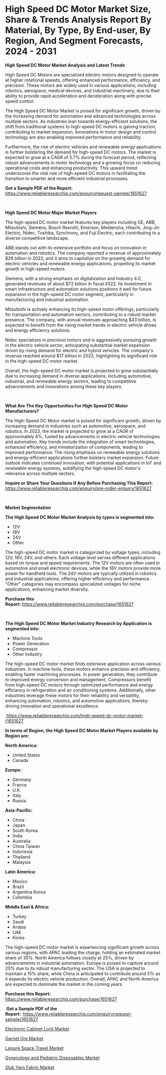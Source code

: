 <p><h1>High Speed DC Motor Market Size, Share & Trends Analysis Report By Material, By Type, By End-user, By Region, And Segment Forecasts, 2024 - 2031</h1></p><p><strong>High Speed DC Motor Market Analysis and Latest Trends</strong></p>
<p><p>High Speed DC Motors are specialized electric motors designed to operate at higher rotational speeds, offering enhanced performance, efficiency, and precision. These motors are widely used in various applications, including robotics, aerospace, medical devices, and industrial machinery, due to their ability to provide rapid acceleration and deceleration along with precise speed control.</p><p>The High Speed DC Motor Market is poised for significant growth, driven by the increasing demand for automation and advanced technologies across multiple sectors. As industries lean towards energy-efficient solutions, the shift from traditional systems to high-speed DC motors is gaining traction, contributing to market expansion. Innovations in motor design and control technology are also enabling improved performance and reliability.</p><p>Furthermore, the rise of electric vehicles and renewable energy applications is further bolstering the demand for high-speed DC motors. The market is expected to grow at a CAGR of 5.7% during the forecast period, reflecting robust advancements in motor technology and a growing focus on reducing operational costs and enhancing productivity. This upward trend underscores the vital role of high-speed DC motors in facilitating the transition to smarter and more efficient industrial processes.</p></p>
<p><strong>Get a Sample PDF of the Report:&nbsp;</strong> <a href="https://www.reliableresearchiq.com/enquiry/request-sample/1651627?utm_campaign=120&utm_medium=2&utm_source=Github&utm_content=ia&utm_term=26092024&utm_id=high-speed-dc-motor">https://www.reliableresearchiq.com/enquiry/request-sample/1651627</a></p>
<p>&nbsp;</p>
<p><strong>High Speed DC Motor Major Market Players</strong></p>
<p><p>The high-speed DC motor market features key players including GE, ABB, Mitsubishi, Siemens, Bosch Rexroth, Emerson, Meidensha, Hitachi, Jing-Jin Electric, Nidec, Toshiba, Synchrony, and Fuji Electric, each contributing to a diverse competitive landscape.</p><p>ABB stands out with its extensive portfolio and focus on innovation in automation and robotics. The company reported a revenue of approximately $28 billion in 2022, and it aims to capitalize on the growing demand for electric vehicles and renewable energy applications, propelling its market growth in high-speed motors.</p><p>Siemens, with a strong emphasis on digitalization and Industry 4.0, generated revenues of about $72 billion in fiscal 2022. Its investment in smart infrastructure and automation solutions positions it well for future expansion in the high-speed DC motor segment, particularly in manufacturing and industrial automation.</p><p>Mitsubishi is actively enhancing its high-speed motor offerings, particularly for transportation and automation sectors, contributing to a robust market presence. The company, with annual revenues approaching $43 billion, is expected to benefit from the rising market trends in electric vehicle drives and energy efficiency solutions.</p><p>Nidec specializes in precision motors and is aggressively pursuing growth in the electric vehicle sector, anticipating substantial market expansion driven by rising demand for electric and hybrid vehicles. The company's revenue reached around $17 billion in 2022, highlighting its significant role in the high-speed DC motor market.</p><p>Overall, the high-speed DC motor market is projected to grow substantially due to increasing demand in diverse applications, including automotive, industrial, and renewable energy sectors, leading to competitive advancements and innovations among these key players.</p></p>
<p>&nbsp;</p>
<p><strong>What Are The Key Opportunities For High Speed DC Motor Manufacturers?</strong></p>
<p><p>The High-Speed DC Motor market is poised for significant growth, driven by increasing demand in industries such as automotive, aerospace, and robotics. In 2023, the market is projected to grow at a CAGR of approximately 8%, fueled by advancements in electric vehicle technologies and automation. Key trends include the integration of smart technologies, enhanced efficiency, and miniaturization of components, leading to improved performance. The rising emphasis on renewable energy solutions and energy-efficient applications further bolsters market expansion. Future outlook indicates continued innovation, with potential applications in IoT and renewable energy systems, solidifying the high-speed DC motor's relevance across multiple sectors.</p></p>
<p><strong>Inquire or Share Your Questions If Any Before Purchasing This Report:</strong> <a href="https://www.reliableresearchiq.com/enquiry/pre-order-enquiry/1651627?utm_campaign=120&utm_medium=2&utm_source=Github&utm_content=ia&utm_term=26092024&utm_id=high-speed-dc-motor">https://www.reliableresearchiq.com/enquiry/pre-order-enquiry/1651627</a></p>
<p>&nbsp;</p>
<p><strong>Market Segmentation</strong></p>
<p><strong>The High Speed DC Motor Market Analysis by types is segmented into:</strong></p>
<p><ul><li>12V</li><li>18V</li><li>24V</li><li>Other</li></ul></p>
<p><p>The high-speed DC motor market is categorized by voltage types, including 12V, 18V, 24V, and others. Each voltage level serves different applications based on torque and speed requirements. The 12V motors are often used in automotive and small electronic devices, while the 18V motors provide more power for handheld tools. The 24V motors are typically utilized in robotics and industrial applications, offering higher efficiency and performance. "Other" categories may encompass specialized voltages for niche applications, enhancing market diversity.</p></p>
<p><strong>Purchase this Report:&nbsp;</strong><a href="https://www.reliableresearchiq.com/purchase/1651627?utm_campaign=120&utm_medium=2&utm_source=Github&utm_content=ia&utm_term=26092024&utm_id=high-speed-dc-motor">https://www.reliableresearchiq.com/purchase/1651627</a></p>
<p>&nbsp;</p>
<p><strong>The High Speed DC Motor Market Industry Research by Application is segmented into:</strong></p>
<p><ul><li>Machine Tools</li><li>Power Generation</li><li>Compressor</li><li>Other Industry</li></ul></p>
<p><p>The high-speed DC motor market finds extensive application across various industries. In machine tools, these motors enhance precision and efficiency, enabling faster machining processes. In power generation, they contribute to improved energy conversion and management. Compressors benefit from high-speed DC motors through optimized performance and energy efficiency in refrigeration and air conditioning systems. Additionally, other industries leverage these motors for their reliability and versatility, enhancing automation, robotics, and automotive applications, thereby driving innovation and operational excellence.</p></p>
<p><a href="https://www.reliableresearchiq.com/high-speed-dc-motor-market-r1651627?utm_campaign=120&utm_medium=2&utm_source=Github&utm_content=ia&utm_term=26092024&utm_id=high-speed-dc-motor">&nbsp;https://www.reliableresearchiq.com/high-speed-dc-motor-market-r1651627</a></p>
<p><strong>In terms of Region, the High Speed DC Motor Market Players available by Region are:</strong></p>
<p>
    <p> <strong> North America: </strong>
        <ul>
            <li>United States</li>
            <li>Canada</li>
        </ul>
        </p> 
    <p> <strong> Europe: </strong>
        <ul>
            <li>Germany</li>
            <li>France</li>
            <li>U.K.</li>
            <li>Italy</li>
            <li>Russia</li>
        </ul>
        </p> 
    <p> <strong> Asia-Pacific: </strong>
        <ul>
            <li>China</li>
            <li>Japan</li>
            <li>South Korea</li>
            <li>India</li>
            <li>Australia</li>
            <li>China Taiwan</li>
            <li>Indonesia</li>
            <li>Thailand</li>
            <li>Malaysia</li>
        </ul>
        </p> 
    <p> <strong> Latin America: </strong>
        <ul>
            <li>Mexico</li>
            <li>Brazil</li>
            <li>Argentina Korea</li>
            <li>Colombia</li>
        </ul>
        </p> 
    <p> <strong> Middle East & Africa: </strong>
        <ul>
            <li>Turkey</li>
            <li>Saudi</li>
            <li>Arabia</li>
            <li>UAE</li>
            <li>Korea</li>
        </ul>
    </p>
    </p>
<p><p>The high-speed DC motor market is experiencing significant growth across various regions, with APAC leading the charge, holding an estimated market share of 35%. North America follows closely at 25%, driven by advancements in industrial automation. Europe is poised to capture around 20% due to its robust manufacturing sector. The USA is projected to maintain a 15% share, while China is anticipated to contribute around 5% as it expands its electric vehicle production. Overall, APAC and North America are expected to dominate the market in the coming years.</p></p>
<p><strong>Purchase this Report: </strong><a href="https://www.reliableresearchiq.com/purchase/1651627?utm_campaign=120&utm_medium=2&utm_source=Github&utm_content=ia&utm_term=26092024&utm_id=high-speed-dc-motor">https://www.reliableresearchiq.com/purchase/1651627</a></p>
<p>&nbsp;<strong>Get a Sample PDF of the Report:&nbsp;&nbsp;</strong><a href="https://www.reliableresearchiq.com/enquiry/request-sample/1651627?utm_campaign=120&utm_medium=2&utm_source=Github&utm_content=ia&utm_term=26092024&utm_id=high-speed-dc-motor">https://www.reliableresearchiq.com/enquiry/request-sample/1651627</a></p>
<p><strong></strong></p>
<p><p><a href="https://issuu.com/reportprime-2/docs/electronic-cabinet-lock-market-size_c09a382c04fdb4?utm_campaign=120&utm_medium=2&utm_source=Github&utm_content=ia&utm_term=26092024&utm_id=high-speed-dc-motor">Electronic Cabinet Lock Market</a></p><p><a href="https://www.linkedin.com/pulse/in-depth-analysis-global-garnet-ore-market-scope-its-rapid-growing-xld6c?utm_campaign=120&utm_medium=2&utm_source=Github&utm_content=ia&utm_term=26092024&utm_id=high-speed-dc-motor">Garnet Ore Market</a></p><p><a href="https://github.com/DenisePatterson586/Market-Research-Report-List-1/blob/main/leisure-space-travel-market.md?utm_campaign=120&utm_medium=2&utm_source=Github&utm_content=ia&utm_term=26092024&utm_id=high-speed-dc-motor">Leisure Space Travel Market</a></p><p><a href="https://github.com/eustaciaism/Market-Research-Report-List-1/blob/main/gynecology-and-pediatric-disposables-market.md?utm_campaign=120&utm_medium=2&utm_source=Github&utm_content=ia&utm_term=26092024&utm_id=high-speed-dc-motor">Gynecology and Pediatric Disposables Market</a></p><p><a href="https://www.linkedin.com/pulse/analyzing-key-drivers-slub-yarn-fabric-market-trends-198fc?utm_campaign=120&utm_medium=2&utm_source=Github&utm_content=ia&utm_term=26092024&utm_id=high-speed-dc-motor">Slub Yarn Fabric Market</a></p></p>